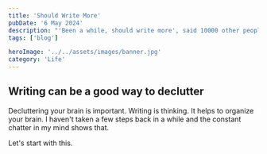```yaml
---
title: 'Should Write More'
pubDate: '6 May 2024'
description: "'Been a while, should write more', said 10000 other people."
tags: ['blog']

heroImage: '../../assets/images/banner.jpg'
category: 'Life'
---
```


## Writing can be a good way to declutter

Decluttering your brain is important. Writing is thinking. It helps to organize your brain. I haven't taken a few steps back in a while and the constant chatter in my mind shows that.

Let's start with this.
